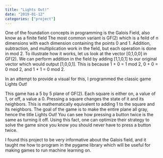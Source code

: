 ```yaml
---
title: "Lights Out!"
date: "2019-01-12"
categories: ["project"]
---
```

One of the foundation concepts in programming is the Galois Field, also know as a finite field The most common variant is GF(2) which is a feild of n dimensions with each dimension containing the points 0 and 1. Addition, subtraction, and multiplication work in the field, but each operation is done in mod 2. To illustrate how it works, let us look at the vector [0,1,0,0] in GF(2). We can perform addition in the field by adding [1,1,0,1] to our original vector which would output [1,0,0,1]. This is because 1 + 0 = 1 mod 2, 0 + 0 = 0 mod 2, and 1 + 1 = 0 mod 2. 


In an attempt to provide a visual for this, I programmed the classic game Lights Out!

This game has a 5 by 5 plane of GF(2). Each square is either on, a value of 1, or off, a value a 0. Pressing a square changes the state of it and its neighbors. This is mathematically equivalent to adding 1 to the square and its neighbors. The goal of the game is to make the entire plane all gray, hence the title Lights Out! You can see how pressing a button twice is the same as turning it off. Using this fact, one can optimize their strategy to solve the game since you know you should never have to press a button twice.

I found this project to be very informative about the Galois field, and it taught me how to program in the pygame library which will be useful for making games to run machine learning on.
